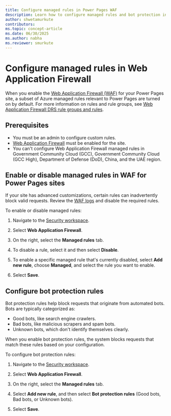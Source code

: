 ```yaml
---
title: Configure managed rules in Power Pages WAF
description: Learn how to configure managed rules and bot protection in Power Pages Web Application Firewall (WAF) to secure your site from threats and automated bots.
author: shwetamurkute
contributors:
ms.topic: concept-article
ms.date: 06/30/2025
ms.author: nabha
ms.reviewer: smurkute
---
```


# Configure managed rules in Web Application Firewall

When you enable the [Web Application Firewall (WAF)](web-application-firewall.md) for your Power Pages site, a subset of Azure managed rules relevant to Power Pages are turned on by default. For more information on rules and rule groups, see [Web Application Firewall DRS rule groups and rules](/azure/web-application-firewall/afds/waf-front-door-drs?tabs=bot#bot).

## Prerequisites 

- You must be an admin to configure custom rules.
- [Web Application Firewall](web-application-firewall.md) must be enabled for the site.
- You can't configure Web Application Firewall managed rules in Government Community Cloud (GCC), Government Community Cloud (GCC High), Department of Defense (DoD), China, and the UAE region.

## Enable or disable managed rules in WAF for Power Pages sites

If your site has advanced customizations, certain rules can inadvertently block valid requests. Review the [WAF logs](/power-pages/security/web-application-firewall-logs) and  disable the required rules.

To enable or disable managed rules:

1. Navigate to the [Security workspace](/power-pages/getting-started/use-security-workspace).

1. Select **Web Application Firewall**.

1. On the right, select the **Managed rules** tab.

1. To disable a rule, select it and then select **Disable**.

1. To enable a specific managed rule that's currently disabled, select **Add new rule**, choose **Managed**, and select the rule you want to enable.

1. Select **Save**.

## Configure bot protection rules

Bot protection rules help block requests that originate from automated bots. Bots are typically categorized as:

- Good bots, like search engine crawlers.
- Bad bots, like malicious scrapers and spam bots.
- Unknown bots, which don't identify themselves clearly.

When you enable bot protection rules, the system blocks requests that match these rules based on your configuration.

To configure bot protection rules:

1. Navigate to the [Security workspace](/power-pages/getting-started/use-security-workspace).

1. Select **Web Application Firewall**.

1. On the right, select the **Managed rules** tab.

1. Select **Add new rule**, and then select **Bot protection rules** (Good bots, Bad
   bots, or Unknown bots).

1. Select **Save**.
